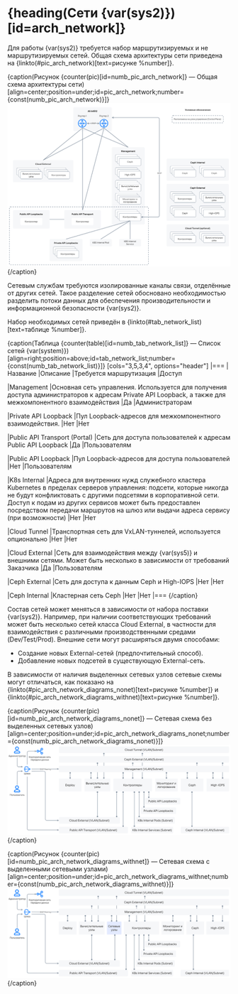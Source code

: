 # {heading(Сети {var(sys2)})[id=arch_network]}

Для работы {var(sys2)} требуется набор маршрутизируемых и не маршрутизируемых сетей. Общая схема архитектуры сети приведена на {linkto(#pic_arch_network)[text=рисунке %number]}.

{caption(Рисунок {counter(pic)[id=numb_pic_arch_network]} — Общая схема архитектуры сети)[align=center;position=under;id=pic_arch_network;number={const(numb_pic_arch_network)}]}
![Общая схема архитектуры сети](./assets/arch_network.png)
{/caption}

Сетевым службам требуются изолированные каналы связи, отделённые от других сетей. Такое разделение сетей обосновано необходимостью разделить потоки данных для обеспечения производительности и информационной безопасности {var(sys2)}.

Набор необходимых сетей приведён в {linkto(#tab_network_list)[text=таблице %number]}.

{caption(Таблица {counter(table)[id=numb_tab_network_list]} — Список сетей {var(system)})[align=right;position=above;id=tab_network_list;number={const(numb_tab_network_list)}]}
[cols="3,5,3,4", options="header"]
|===
|Название
|Описание
|Требуется маршрутизация
|Доступ

|Management
|Основная сеть управления. Используется для получения доступа администраторов к адресам Private API Loopback, а также для межкомпонентного взаимодействия
|Да
|Администраторам

|Private API Loopback
|Пул Loopback-адресов для межкомпонентного взаимодействия.
|Нет
|Нет

|Public API Transport (Portal)
|Сеть для доступа пользователей к адресам Public API Loopback
|Да
|Пользователям

|Public API Loopback
|Пул Loopback-адресов для доступа пользователей
|Нет
|Пользователям

|K8s Internal
|Адреса для внутренних нужд служебного кластера Kubernetes в пределах серверов управления: подсети, которые никогда не будут конфликтовать с другими подсетями в корпоративной сети. Доступ к подам из других сервисов может быть предоставлен посредством передачи маршрутов на шлюз или выдачи адреса сервису (при возможности)
|Нет
|Нет

|Cloud Tunnel
|Транспортная сеть для VxLAN-туннелей, используется опционально
|Нет
|Нет

|Cloud External
|Сеть для взаимодействия между {var(sys5)} и внешними сетями. Может быть несколько в зависимости от требований Заказчика
|Да
|Пользователям

|Сeph External
|Сеть для доступа к данным Ceph и High-IOPS
|Нет
|Нет

|Сeph Internal
|Кластерная сеть Ceph
|Нет
|Нет
|===
{/caption}

Состав сетей может меняться в зависимости от набора поставки {var(sys2)}. Например, при наличии соответствующих требований может быть несколько сетей класса Cloud External, в частности для взаимодействия с различными производственными средами (Dev/Test/Prod). Внешние сети могут расширяться двумя способами:

* Создание новых External-сетей (предпочтительный способ).
* Добавление новых подсетей в существующую External-сеть.

В зависимости от наличия выделенных сетевых узлов сетевые схемы могут отличаться, как показано на {linkto(#pic_arch_network_diagrams_nonet)[text=рисунке %number]} и {linkto(#pic_arch_network_diagrams_withnet)[text=рисунке %number]}.

{caption(Рисунок {counter(pic)[id=numb_pic_arch_network_diagrams_nonet]} — Сетевая схема без выделенных сетевых узлов)[align=center;position=under;id=pic_arch_network_diagrams_nonet;number={const(numb_pic_arch_network_diagrams_nonet)}]}
![Сетевая схема без выделенных сетевых узлов](./assets/arch_network_diagrams_nonet.png)
{/caption}

{caption(Рисунок {counter(pic)[id=numb_pic_arch_network_diagrams_withnet]} — Сетевая схема с выделенными сетевыми узлами)[align=center;position=under;id=pic_arch_network_diagrams_withnet;number={const(numb_pic_arch_network_diagrams_withnet)}]}
![Сетевая схема с выделенными сетевыми узлами](./assets/arch_network_diagrams_withnet.png)
{/caption}